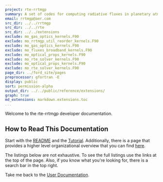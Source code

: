 ```yaml
---
project: rte-rrtmgp
summary: A set of codes for computing radiative fluxes in planetary atmospheres.
email: rrtmgp@aer.com
src_dir: ../../rrtmgp
src_dir: ../../rte
src_dir: ../../extensions
exclude: mo_gas_optics_kernels.F90
exclude: mo_rrtmgp_util_reorder_kernels.F90
exclude: mo_gas_optics_kernels.F90
exclude: mo_fluxes_broadband_kernels.F90
exclude: mo_optical_props_kernels.F90
exclude: mo_rte_solver_kernels.F90
exclude: mo_optical_props_kernels.F90
exclude: mo_rte_solver_kernels.F90
page_dir: ../ford_site/pages
preprocessor: gfortran -E
display: public
sort: permission-alpha
output_dir: ../../public/reference/extensions/
graph: true
md_extensions: markdown.extensions.toc
...
```


Welcome to the rte-rrtmgp developer documentation.

## How to Read This Documentation

Start with the [README] and the [Tutorial](./page/Tutorial.html).
Additionally, there is a page that provides a higher level organizational overview that you can find [here](./page/Organized_Listing.html).

The listings below are not exhaustive.
To see the full listings use the links at the top of the page.
Also, if you know what you're looking for, there is a search bar in the top right.

Take me back to the [User Documentation].

[README]: https://github.com/earth-system-radiation/rte-rrtmgp/blob/main/README.md
[User Documentation]: ../../index.html
